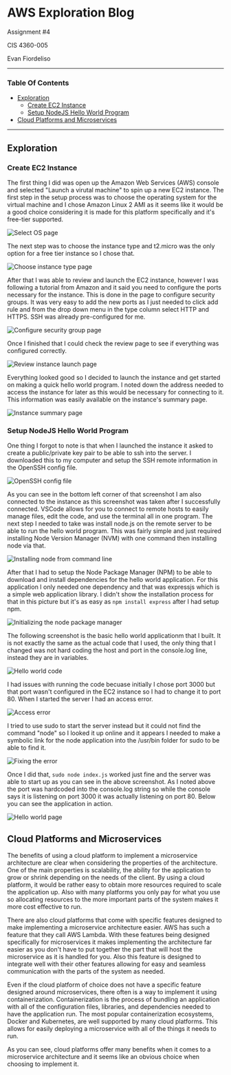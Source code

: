 # AWS Exploration Blog

Assignment #4

CIS 4360-005

Evan Fiordeliso

---

### Table Of Contents

- [Exploration](#exploration)
    - [Create EC2 Instance](#create-ec2-instance)
    - [Setup NodeJS Hello World Program](#setup-nodejs-hello-world-program)
- [Cloud Platforms and Microservices](#cloud-platforms-and-microservices)

---

## Exploration

### Create EC2 Instance

The first thing I did was open up the Amazon Web Services (AWS) console and selected "Launch a virutal machine" to spin up a new EC2 instance. The first step in the setup process was to choose the operating system for the virtual machine and I chose Amazon Linux 2 AMI as it seems like it would be a good choice considering it is made for this platform specifically and it's free-tier supported.

![Select OS page](./Select-OS.png)

The next step was to choose the instance type and t2.micro was the only option for a free tier instance so I chose that.

![Choose instance type page](./Choose-Instance-Type.png)

After that I was able to review and launch the EC2 instance, however I was following a tutorial from Amazon and it said you need to configure the ports necessary for the instance. This is done in the page to configure security groups. It was very easy to add the new ports as I just needed to click add rule and from the drop down menu in the type column select HTTP and HTTPS. SSH was already pre-configured for me.

![Configure security group page](./Configure-Ports.png)

Once I finished that I could check the review page to see if everything was configured correctly.

![Review instance launch page](./Review-Details.png)

Everything looked good so I decided to launch the instance and get started on making a quick hello world program. I noted down the address needed to access the instance for later as this would be necessary for connecting to it. This information was easily available on the instance's summary page.

![Instance summary page](./Instance-Info.png)

### Setup NodeJS Hello World Program

One thing I forgot to note is that when I launched the instance it asked to create a public/private key pair to be able to ssh into the server. I downloaded this to my computer and setup the SSH remote information in the OpenSSH config file.

![OpenSSH config file](./VSCode-Remote.png)

As you can see in the bottom left corner of that screenshot I am also connected to the instance as this screenshot was taken after I successfully connected. VSCode allows for you to connect to remote hosts to easily manage files, edit the code, and use the terminal all in one program. The next step I needed to take was install node.js on the remote server to be able to run the hello world program. This was fairly simple and just required installing Node Version Manager (NVM) with one command then installing node via that.

![Installing node from command line](./Installing-Node.png)

After that I had to setup the Node Package Manager (NPM) to be able to download and install dependencies for the hello world application. For this application I only needed one dependency and that was expressjs which is a simple web application library. I didn't show the installation process for that in this picture but it's as easy as `npm install express` after I had setup npm.

![Initializing the node package manager](./NPM-Init.png)

The following screenshot is the basic hello world applicationm that I built. It is not exactly the same as the actual code that I used, the only thing that I changed was not hard coding the host and port in the console.log line, instead they are in variables.

![Hello world code](./HelloWorld.png)

I had issues with running the code becuase initially I chose port 3000 but that port wasn't configured in the EC2 instance so I had to change it to port 80. When I started the server I had an access error.

![Access error](./Access-Error.png)

I tried to use sudo to start the server instead but it could not find the command "node" so I looked it up online and it appears I needed to make a symbolic link for the node application into the /usr/bin folder for sudo to be able to find it.

![Fixing the error](./Fixing-Error.png)

Once I did that, `sudo node index.js` worked just fine and the server was able to start up as you can see in the above screenshot. As I noted above the port was hardcoded into the console.log string so while the console says it is listening on port 3000 it was actually listening on port 80. Below you can see the application in action.

![Hello world page](./HelloWorld-Visible.png)

## Cloud Platforms and Microservices

The benefits of using a cloud platform to implement a
microservice architecture are clear when considering the
properties of the architecture. One of the main properties
is scalability, the ability for the application to grow or
shrink depending on the needs of the client. By using a
cloud platform, it would be rather easy to obtain more
resources required to scale the application up. Also with
many platforms you only pay for what you use so allocating
resources to the more important parts of the system makes
it more cost effective to run.

There are also cloud platforms that come with specific
features designed to make implementing a microservice
architecture easier. AWS has such a feature that they call
AWS Lambda. With these features being designed specifically
for microservices it makes implementing the architecture
far easier as you don't have to put together the part that
will host the microservice as it is handled for you. Also
this feature is designed to integrate well with their other
features allowing for easy and seamless communication with
the parts of the system as needed.

Even if the cloud platform of choice does not have a specific
feature designed around microservices, there often is a way
to implement it using containerization. Containerization is
the process of bundling an application with all of the 
configuration files, libraries, and dependencies needed to
have the application run. The most popular containerization
ecosystems, Docker and Kubernetes, are well supported by many
cloud platforms. This allows for easily deploying a
microservice with all of the things it needs to run.

As you can see, cloud platforms offer many benefits when it
comes to a microservice architecture and it seems like an 
obvious choice when choosing to implement it.